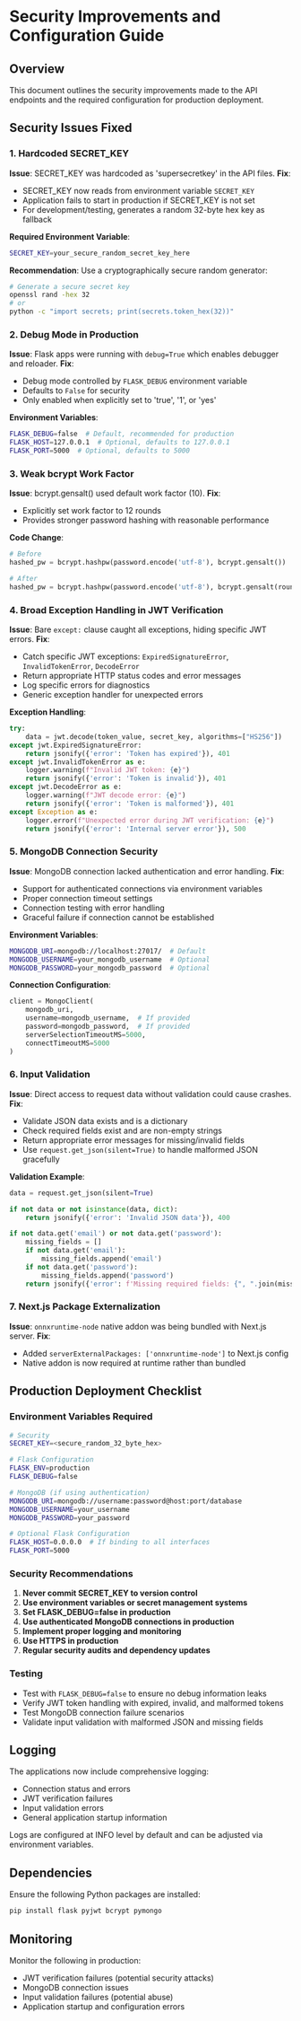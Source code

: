 # Security Improvements and Configuration Guide

## Overview
This document outlines the security improvements made to the API endpoints and the required configuration for production deployment.

## Security Issues Fixed

### 1. Hardcoded SECRET_KEY
**Issue**: SECRET_KEY was hardcoded as 'supersecretkey' in the API files.
**Fix**: 
- SECRET_KEY now reads from environment variable `SECRET_KEY`
- Application fails to start in production if SECRET_KEY is not set
- For development/testing, generates a random 32-byte hex key as fallback

**Required Environment Variable**:
```bash
SECRET_KEY=your_secure_random_secret_key_here
```

**Recommendation**: Use a cryptographically secure random generator:
```bash
# Generate a secure secret key
openssl rand -hex 32
# or
python -c "import secrets; print(secrets.token_hex(32))"
```

### 2. Debug Mode in Production
**Issue**: Flask apps were running with `debug=True` which enables debugger and reloader.
**Fix**: 
- Debug mode controlled by `FLASK_DEBUG` environment variable
- Defaults to `False` for security
- Only enabled when explicitly set to 'true', '1', or 'yes'

**Environment Variables**:
```bash
FLASK_DEBUG=false  # Default, recommended for production
FLASK_HOST=127.0.0.1  # Optional, defaults to 127.0.0.1
FLASK_PORT=5000  # Optional, defaults to 5000
```

### 3. Weak bcrypt Work Factor
**Issue**: bcrypt.gensalt() used default work factor (10).
**Fix**: 
- Explicitly set work factor to 12 rounds
- Provides stronger password hashing with reasonable performance

**Code Change**:
```python
# Before
hashed_pw = bcrypt.hashpw(password.encode('utf-8'), bcrypt.gensalt())

# After  
hashed_pw = bcrypt.hashpw(password.encode('utf-8'), bcrypt.gensalt(rounds=12))
```

### 4. Broad Exception Handling in JWT Verification
**Issue**: Bare `except:` clause caught all exceptions, hiding specific JWT errors.
**Fix**: 
- Catch specific JWT exceptions: `ExpiredSignatureError`, `InvalidTokenError`, `DecodeError`
- Return appropriate HTTP status codes and error messages
- Log specific errors for diagnostics
- Generic exception handler for unexpected errors

**Exception Handling**:
```python
try:
    data = jwt.decode(token_value, secret_key, algorithms=["HS256"])
except jwt.ExpiredSignatureError:
    return jsonify({'error': 'Token has expired'}), 401
except jwt.InvalidTokenError as e:
    logger.warning(f"Invalid JWT token: {e}")
    return jsonify({'error': 'Token is invalid'}), 401
except jwt.DecodeError as e:
    logger.warning(f"JWT decode error: {e}")
    return jsonify({'error': 'Token is malformed'}), 401
except Exception as e:
    logger.error(f"Unexpected error during JWT verification: {e}")
    return jsonify({'error': 'Internal server error'}), 500
```

### 5. MongoDB Connection Security
**Issue**: MongoDB connection lacked authentication and error handling.
**Fix**: 
- Support for authenticated connections via environment variables
- Proper connection timeout settings
- Connection testing with error handling
- Graceful failure if connection cannot be established

**Environment Variables**:
```bash
MONGODB_URI=mongodb://localhost:27017/  # Default
MONGODB_USERNAME=your_mongodb_username  # Optional
MONGODB_PASSWORD=your_mongodb_password  # Optional
```

**Connection Configuration**:
```python
client = MongoClient(
    mongodb_uri,
    username=mongodb_username,  # If provided
    password=mongodb_password,  # If provided
    serverSelectionTimeoutMS=5000,
    connectTimeoutMS=5000
)
```

### 6. Input Validation
**Issue**: Direct access to request data without validation could cause crashes.
**Fix**: 
- Validate JSON data exists and is a dictionary
- Check required fields exist and are non-empty strings
- Return appropriate error messages for missing/invalid fields
- Use `request.get_json(silent=True)` to handle malformed JSON gracefully

**Validation Example**:
```python
data = request.get_json(silent=True)

if not data or not isinstance(data, dict):
    return jsonify({'error': 'Invalid JSON data'}), 400

if not data.get('email') or not data.get('password'):
    missing_fields = []
    if not data.get('email'):
        missing_fields.append('email')
    if not data.get('password'):
        missing_fields.append('password')
    return jsonify({'error': f'Missing required fields: {", ".join(missing_fields)}'}), 400
```

### 7. Next.js Package Externalization
**Issue**: `onnxruntime-node` native addon was being bundled with Next.js server.
**Fix**: 
- Added `serverExternalPackages: ['onnxruntime-node']` to Next.js config
- Native addon is now required at runtime rather than bundled

## Production Deployment Checklist

### Environment Variables Required
```bash
# Security
SECRET_KEY=<secure_random_32_byte_hex>

# Flask Configuration
FLASK_ENV=production
FLASK_DEBUG=false

# MongoDB (if using authentication)
MONGODB_URI=mongodb://username:password@host:port/database
MONGODB_USERNAME=your_username
MONGODB_PASSWORD=your_password

# Optional Flask Configuration
FLASK_HOST=0.0.0.0  # If binding to all interfaces
FLASK_PORT=5000
```

### Security Recommendations
1. **Never commit SECRET_KEY to version control**
2. **Use environment variables or secret management systems**
3. **Set FLASK_DEBUG=false in production**
4. **Use authenticated MongoDB connections in production**
5. **Implement proper logging and monitoring**
6. **Use HTTPS in production**
7. **Regular security audits and dependency updates**

### Testing
- Test with `FLASK_DEBUG=false` to ensure no debug information leaks
- Verify JWT token handling with expired, invalid, and malformed tokens
- Test MongoDB connection failure scenarios
- Validate input validation with malformed JSON and missing fields

## Logging
The applications now include comprehensive logging:
- Connection status and errors
- JWT verification failures
- Input validation errors
- General application startup information

Logs are configured at INFO level by default and can be adjusted via environment variables.

## Dependencies
Ensure the following Python packages are installed:
```bash
pip install flask pyjwt bcrypt pymongo
```

## Monitoring
Monitor the following in production:
- JWT verification failures (potential security attacks)
- MongoDB connection issues
- Input validation failures (potential abuse)
- Application startup and configuration errors
